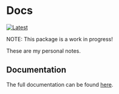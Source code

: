 # Docs

[![Latest](https://img.shields.io/badge/docs-latest-blue.svg)](http://phddocs.readthedocs.io/en/latest/)

NOTE: This package is a work in progress!


These are my personal notes.

## Documentation

The full documentation can be found [here](http://phddocs.readthedocs.io/en/latest/).
